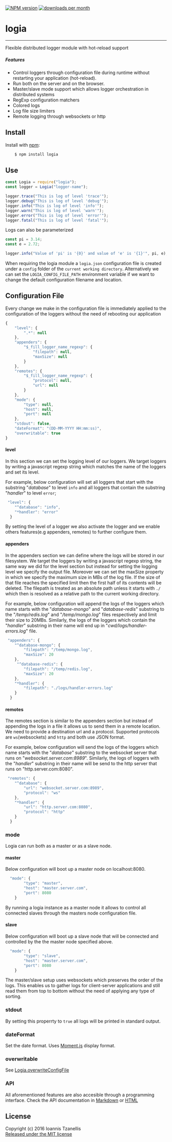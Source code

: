 [![NPM version](http://img.shields.io/npm/v/logia.svg)](https://www.npmjs.org/package/logia)
[![downloads per month](http://img.shields.io/npm/dm/logia.svg)](https://www.npmjs.org/package/logia)
# logia
-----------
Flexible distributed logger module with hot-reload support

##### Features
* Control loggers through configuration file during runtime without restarting your application (hot-reload).
* Run both on the server and on the browser.
* Master/slave mode support which allows logger orchestration in distributed systems
* RegExp configuration matchers
* Colored logs
* Log file size limiters
* Remote logging through websockets or http

## Install
 Install with [npm](npmjs.org):
```bash
    $ npm install logia
```
## Use
```javascript
const Logia = require("logia");
const logger = Logia("logger-name");

logger.trace("This is log of level 'trace'");
logger.debug("This is log of level 'debug'");
logger.info("This is log of level 'info'");
logger.warn("This is log of level 'warn'");
logger.error("This is log of level 'error'");
logger.fatal("This is log of level 'fatal'");

```

Logs can also be parameterized
```javascript
const pi = 3.14;
const e = 2.72;

logger.info("Value of 'pi' is '{0}' and value of 'e' is '{1}'", pi, e);
```

When requiring the logia module a ```logia.json``` configuration file is created under a ```config``` folder of the ```current working directory```.
Alternatively we can set the ```LOGIA_CONFIG_FILE_PATH``` environment variable if we want to change the default configuration filename and location.

## Configuration File
Every change we make in the configuration file is immediately applied to the configuration of the loggers without the need of rebooting our application


```javascript
{
    "level": {
        ".*": null
    },
    "appenders": {
        "$_fill_logger_name_regexp": {
            "filepath": null,
            "maxSize": null
        }
    },
    "remotes": {
        "$_fill_logger_name_regexp": {
            "protocol": null,
            "url": null
        }
    },
    "mode": {
        "type": null,
        "host": null,
        "port": null
    },
    "stdout": false,
    "dateFormat": "(DD-MM-YYYY HH:mm:ss)",
    "overwritable": true
}
```

#### level
In this section we can set the logging level of our loggers. We target loggers by writing a javascript regexp string which matches the name of the loggers and set its level.

For example, below configuration will set all loggers that start with the substring "_database_" to level ```info``` and all loggers that contain the substring "_handler_" to level ```error```;

```javascript
 "level": {
    "^database": "info",
    "*handler": "error"
  }
```

By setting the level of a logger we also activate the logger and we enable others features(e.g appenders, remotes) to further configure them.

#### appenders
In the appenders section we can define where the logs will be stored in our filesystem. We target the loggers by writing a javascript regexp string, the same way we did for the level section but instead for setting the logging level we specify the output file. Moreover we can set the maxSize property in which we specify the maximum size in MBs of the log file. If the size of that file reaches the specified limit then the first half of its contents will be deleted. The filepath is treated as an absolute path unless it starts with ```./``` which then is resolved as a relative path to the current working directory.

For example, below configuration will append the logs of the loggers which name starts with the "_database-mongo_" and "_database-redis_" substring to the "_/temp/redis.log_" and "_/temp/mongo.log_" files respectively and limit their size to 20MBs. Similarly, the logs of the loggers which contain the "_handler_" substring in their name will end up in "_cwd/logs/handler-errors.log_" file.

```javascript
 "appenders": {
    "^database-mongo": {
        "filepath": "/temp/mongo.log",
        "maxSize": 20
    },
     "^database-redis": {
        "filepath": "/temp/redis.log",
        "maxSize": 20
    },
    "*handler": {
        "filepath": "./logs/handler-errors.log"
    }
  }
```

#### remotes
The remotes section is similar to the appenders section but instead of appending the logs in a file it allows us to send them in a remote location. We need to provide a destination url and a protocol. Supported protocols are ```ws```(websockets) and ```http``` and both use JSON format.

For example, below configuration will send the logs of the loggers which name starts with the "_database_" substring to the websocket server that runs on "_websocket.server.com:8989_". Similarly, the logs of loggers with the "_handler_" substring in their name will be send to the http server that runs on "http.server.com:8080".

```javascript
 "remotes": {
    "^database": {
        "url": "websocket.server.com:8989",
        "protocol": "ws"
    },
    "*handler": {
        "url": "http.server.com:8080",
        "protocol": "http"
    }
  }
```

### mode
Logia can run both as a master or as a slave node.

#### master
Below configuration will boot up a master node on localhost:8080.
```javascript
  "mode": {
        "type": "master",
        "host": "master.server.com",
        "port": 8080
    }
```
By running a logia instance as a master node it allows to control all connected slaves through the masters node configuration file.

#### slave
Below configuration will boot up a slave node that will be connected and controlled by the the master node specified above.
```javascript
  "mode": {
        "type": "slave",
        "host": "master.server.com",
        "port": 8080
    }
```
The master/slave setup uses websockets which preserves the order of the logs. This enables us to gather logs for client-server applications and still read them from top to bottom without the need of applying any type of sorting.

### stdout
By setting this properrty to ```true``` all logs will be printed in standard output.

### dateFormat
Set the date format. Uses [Moment.js](https://momentjs.com/docs/#/displaying/) display format.

### overwritable
See [Logia.overwriteConfigFile](https://htmlpreview.github.io/?https://github.com/jahnestacado/logia/blob/master/docs/api.html/index.html#LogiaoverwriteConfigFile)

### API
All aforementioned features are also accesible through a programming interface.
Check the API documentation in [Markdown](docs/api.md) or [HTML](https://htmlpreview.github.io/?https://github.com/jahnestacado/logia/blob/master/docs/api.html/index.html)


## License
Copyright (c) 2016 Ioannis Tzanellis<br>
[Released under the MIT license](https://github.com/jahnestacado/chunk2json/blob/master/LICENSE)
